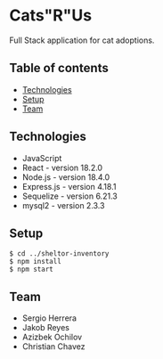 # Cats"R"Us

Full Stack application for cat adoptions.

## Table of contents
- [Technologies](#technologies)
- [Setup](#setup)
- [Team](#team)

## Technologies

- JavaScript
- React - version 18.2.0
- Node.js - version 18.4.0
- Express.js - version 4.18.1
- Sequelize - version 6.21.3
- mysql2 - version 2.3.3

## Setup

```
$ cd ../sheltor-inventory
$ npm install
$ npm start
```

## Team

- Sergio Herrera
- Jakob Reyes
- Azizbek Ochilov
- Christian Chavez

